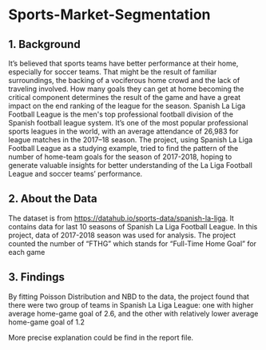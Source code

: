 # Sports-Market-Segmentation

## 1. Background
It’s believed that sports teams have better performance at their home, especially for soccer teams. That might be the result of familiar surroundings, the backing of a vociferous home crowd and the lack of traveling involved. How many goals they can get at home becoming the critical component determines the result of the game and have a great impact on the end ranking of the league for the season.
Spanish La Liga Football League is the men's top professional football division of the Spanish football league system. It’s one of the most popular professional sports leagues in the world, with an average attendance of 26,983 for league matches in the 2017–18 season. The project, using Spanish La Liga Football League as a studying example, tried to find the pattern of the number of home-team goals for the season of 2017-2018, hoping to generate valuable insights for better understanding of the La Liga Football League and soccer teams’ performance.

## 2. About the Data
The dataset is from https://datahub.io/sports-data/spanish-la-liga. It contains data for last 10 seasons of Spanish La Liga Football League. In this project, data of 2017-2018 season was used for analysis. The project counted the number of “FTHG” which stands for “Full-Time Home Goal” for each game

## 3. Findings
By fitting Poisson Distribution and NBD to the data,
the project found that there were two group of teams in Spanish La Liga League: one with higher average home-game goal of 2.6, and the other with relatively lower average home-game goal of 1.2


More precise explanation could be find in the report file.
